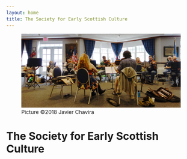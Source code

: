 ```yaml
---
layout: home
title: The Society for Early Scottish Culture
---
```


<figure class="hero-image">
  <img src="/assets/images/fiddle-camp.jpg">
  <figcaption>Picture ©2018 Javier Chavira</figcaption>
</figure>

<h1 class="centered"> The Society for Early Scottish Culture</h1>
